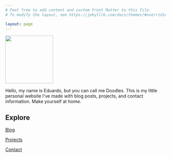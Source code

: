 ```yaml
---
# Feel free to add content and custom Front Matter to this file.
# To modify the layout, see https://jekyllrb.com/docs/themes/#overriding-theme-defaults

layout: page
---
```


<link rel="stylesheet" href="/assets/css/global.css">
<img src="/assets/images/avatar.png" height="150px" class="avatar">

Hello, my name is Eduardo, but you can call me Doodles. This is my little personal website I've made with blog posts, projects, and contact information. Make yourself at home.

## Explore

[Blog](/blog)

[Projects](/projects)

[Contact](/contact)
